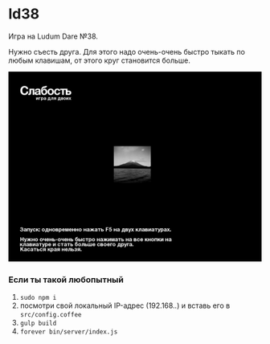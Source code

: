 # ld38
Игра на Ludum Dare №38.

Нужно съесть друга.
Для этого надо очень-очень быстро тыкать по любым клавишам, от этого круг становится больше.

![](assets/start.png)

### Если ты такой любопытный
1) `sudo npm i`
2) посмотри свой локальный IP-адрес (192.168.*.*) и вставь его в `src/config.coffee`
3) `gulp build`
4) `forever bin/server/index.js`